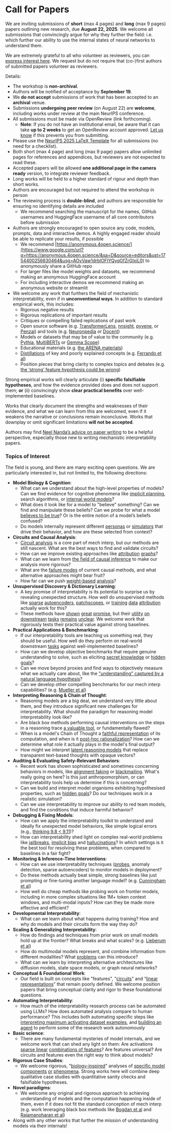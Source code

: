 # Call for Papers
We are inviting submissions of **short** (max 4 pages) and **long** (max 9 pages) papers outlining new research, due **August 22, 2025**. We welcome all submissions that convincingly argue for why they further the field: i.e. which further our ability to use the internal states of neural networks to understand them. 

We are extremely grateful to all who volunteer as reviewers, you can [express interest here](https://www.google.com/url?q=https://docs.google.com/forms/d/e/1FAIpQLSdiw1SJllzoTz_nqzDTzTOGb9DV3W_truQyh-WvYj_QGIi7Mg/viewform?usp%3Ddialog&sa=D&source=editors&ust=1754400256621746&usg=AOvVaw0Yx7kwue8REa1L0a-GdyAJ). We request but do not require that (co-)first authors of submitted papers volunteer as reviewers. 

Details: 
* The workshop is **non-archival**.
* Authors will be notified of acceptance by **September 19**.
* We **do not accept** submissions of work that has been accepted to an **archival** venue.
* Submissions **undergoing peer review** (on August 22) are **welcome**, including works under review at the main NeurIPS conference.
* All submissions must be made via OpenReview (link forthcoming).
  * **Note**: If you do not have an institutional email, be aware that it can take **up to 2 weeks** to get an OpenReview account approved. [Let us know](mailto:neurips2025@mechinterpworkshop.com) if this prevents you from submitting.
* Please use the [NeurIPS 2025 LaTeX Template](https://www.google.com/url?q=https://media.neurips.cc/Conferences/NeurIPS2025/Styles.zip&sa=D&source=editors&ust=1754400256626091&usg=AOvVaw0_kcpqcQBRqF683Ifzk3ik) for all submissions (no need for a checklist).
* Both short (max 4 page) and long (max 9 page) papers allow unlimited pages for references and appendices, but reviewers are not expected to read these.
* Accepted papers will be allowed **one additional page in the camera ready** version, to integrate reviewer feedback.
* Long works will be held to a higher standard of rigour and depth than short works.
* Authors are encouraged but not required to attend the workshop in person
* The reviewing process is **double-blind**, and authors are responsible for ensuring no identifying details are included
  * We recommend searching the manuscript for the names, GitHub usernames and HuggingFace username of all core contributors before submission
* Authors are strongly encouraged to open source any code, models, prompts, data and interactive demos. A highly engaged reader should be able to replicate your results, if possible
  * We recommend [https://anonymous.4open.science/](https://www.google.com/url?q=https://anonymous.4open.science/&sa=D&source=editors&ust=1754400256630464&usg=AOvVaw1drblOFIYQyqGfZrGIxiL0) to anonymously share a GitHub repo
  * For larger files like model weights and datasets, we recommend making an anonymous HuggingFace account
  * For including interactive demos we recommend making an anonymous website or streamlit
* We welcome any work that furthers the field of mechanistic interpretability, even if in **unconventional ways**. In addition to standard empirical work, this includes:
  * Rigorous negative results
  * Rigorous replications of important results
  * Critiques or compelling failed replications of past work
  * Open source software (e.g. [TransformerLens](https://www.google.com/url?q=https://github.com/neelnanda-io/TransformerLens&sa=D&source=editors&ust=1754400256633526&usg=AOvVaw0dxcCOgNk3kZExvr4sBcJp), [nnsight](https://www.google.com/url?q=https://github.com/ndif-team/nnsight&sa=D&source=editors&ust=1754400256633812&usg=AOvVaw2MOpG3OIjCFbSr-GHo9sJx), [pyvene](https://www.google.com/url?q=https://github.com/stanfordnlp/pyvene/tree/main/pyvene/models/mlp&sa=D&source=editors&ust=1754400256634078&usg=AOvVaw15nJ7Qz5mpAkRymoxbztvp), or [Penzai](https://www.google.com/url?q=https://github.com/google-deepmind/penzai&sa=D&source=editors&ust=1754400256634323&usg=AOvVaw0ynN6e4P38UeYQ7KuU3uN2)) and tools (e.g. [Neuronpedia](https://www.google.com/url?q=http://neuronpedia.org&sa=D&source=editors&ust=1754400256634570&usg=AOvVaw3z8jmrXis9NJMb5QWVFIoA) or [Docent](https://www.google.com/url?q=https://transluce.org/introducing-docent&sa=D&source=editors&ust=1754400256634841&usg=AOvVaw1yZJIrwffRasho0pmGB1Kc))
  * Models or datasets that may be of value to the community (e.g. [Pythia](https://www.google.com/url?q=https://arxiv.org/abs/2304.01373&sa=D&source=editors&ust=1754400256635366&usg=AOvVaw36rxzWAvl0t2A85jorUSV2), [MultiBERTs](https://www.google.com/url?q=https://arxiv.org/abs/2106.16163&sa=D&source=editors&ust=1754400256635593&usg=AOvVaw0XDVvj_bYGVwL1HYZSsd27) or [Gemma Scope](https://www.google.com/url?q=https://arxiv.org/abs/2408.05147&sa=D&source=editors&ust=1754400256635825&usg=AOvVaw2kcqd0PRlK2oab8K0qKG_l))
  * Educational materials (e.g. [the ARENA materials](https://www.google.com/url?q=https://arena3-chapter1-transformer-interp.streamlit.app/&sa=D&source=editors&ust=1754400256636335&usg=AOvVaw1e43p0PPkVUSemE5q0qic2))
  * [Distillations](https://www.google.com/url?q=https://distill.pub/2017/research-debt/&sa=D&source=editors&ust=1754400256636668&usg=AOvVaw0mXQksjWWIekHvKUwUI2fD) of key and poorly explained concepts (e.g. [Ferrando et al](https://www.google.com/url?q=https://arxiv.org/abs/2405.00208&sa=D&source=editors&ust=1754400256637075&usg=AOvVaw16rr5eeeke_zDJpK-9ZQT4))
  * Position pieces that bring clarity to complex topics and debates (e.g. [the ‘strong’ feature hypothesis could be wrong](https://www.google.com/url?q=https://www.alignmentforum.org/posts/tojtPCCRpKLSHBdpn/the-strong-feature-hypothesis-could-be-wrong&sa=D&source=editors&ust=1754400256637947&usg=AOvVaw09rJ9rfrDVxsxMbWwGwfmf))

Strong empirical works will clearly articulate (i) **specific falsifiable hypotheses**, and how the evidence provided does and does not support them; **or** (ii) convincingly show **clear practical benefits** over well-implemented baselines. 

Works that clearly document the strengths and weaknesses of their evidence, and what we can learn from this are welcomed, even if it weakens the narrative or conclusions remain inconclusive. Works that downplay or omit significant limitations **will not be accepted**. 

Authors may find [Neel Nanda’s advice on paper writing](https://www.google.com/url?q=https://www.alignmentforum.org/posts/eJGptPbbFPZGLpjsp/highly-opinionated-advice-on-how-to-write-ml-papers&sa=D&source=editors&ust=1754400256641291&usg=AOvVaw1Nc1EIKmRmJXGMOpqaOC_Y) to be a helpful perspective, especially those new to writing mechanistic interpretability papers. 
### Topics of Interest
The field is young, and there are many exciting open questions. We are particularly interested in, but not limited to, the following directions: 
* **Model Biology & Cognition**:
  * What can we understand about the high-level properties of models? Can we find evidence for cognitive phenomena like [implicit planning](https://www.google.com/url?q=https://transformer-circuits.pub/2025/attribution-graphs/biology.html%23dives-poems&sa=D&source=editors&ust=1754400256643698&usg=AOvVaw0r0exTBKFmYM0ArN3_kvFS), search algorithms, or [internal world models](https://www.google.com/url?q=https://arxiv.org/abs/2210.13382&sa=D&source=editors&ust=1754400256644209&usg=AOvVaw2TZSV2SDFh-PNbjmJOCJPT)?
  * What does it look like for a model to "believe" something? Can we find and manipulate these beliefs? Can we probe for what a model [believes to be true](https://www.google.com/url?q=https://arxiv.org/abs/2310.06824&sa=D&source=editors&ust=1754400256645080&usg=AOvVaw128i2JOGo5Y6rcVuGnqTTw)? Or is the entire notion of a model’s beliefs confused?
  * Do models internally represent different [personas](https://www.google.com/url?q=https://arxiv.org/abs/2406.12094&sa=D&source=editors&ust=1754400256645779&usg=AOvVaw03czO-8jM0LBHrmdvVjC-l) or [simulators](https://www.google.com/url?q=https://www.nature.com/articles/s41586-023-06647-8&sa=D&source=editors&ust=1754400256646051&usg=AOvVaw2xI-0FcMmaI8IJSwcgJ4JK) that drive their behavior, and how are these selected from context?
* **Circuits and Causal Analysis**:
  * [Circuit analysis](https://www.google.com/url?q=https://distill.pub/2020/circuits/zoom-in/&sa=D&source=editors&ust=1754400256646901&usg=AOvVaw1I-75PbPLSHoRDVS6R6xTz) is a core part of mech interp, but our methods are still nascent. What are the best ways to find and validate circuits?
  * How can we improve existing approaches like [attribution](https://www.google.com/url?q=https://arxiv.org/abs/2406.11944&sa=D&source=editors&ust=1754400256647720&usg=AOvVaw1u9Q6BuFuwddoeem7Fp85Z) [graphs](https://www.google.com/url?q=https://transformer-circuits.pub/2025/attribution-graphs/methods.html&sa=D&source=editors&ust=1754400256648014&usg=AOvVaw1f4pqA18eNzaXLeRFvcUmL)?
  * What can we learn from [the field of causal inference](https://www.google.com/url?q=https://arxiv.org/abs/2407.04690&sa=D&source=editors&ust=1754400256648524&usg=AOvVaw2ZJnHJJLXHwv7nyIktjjyJ) to make our analysis more rigorous?
  * What are the [failure modes](https://www.google.com/url?q=https://arxiv.org/abs/2307.15771&sa=D&source=editors&ust=1754400256649082&usg=AOvVaw2pvPikKScihBhEdLvSxTDj) of current causal methods, and what alternative approaches might bear fruit?
  * How far can we push [weight-based](https://www.google.com/url?q=https://arxiv.org/abs/2301.05217&sa=D&source=editors&ust=1754400256649747&usg=AOvVaw1fXhFJ9PiLXjXg-mpyqc-C) [analysis](https://www.google.com/url?q=https://arxiv.org/abs/2410.08417&sa=D&source=editors&ust=1754400256649999&usg=AOvVaw3ZwKziDleDw__5T9Kn-U_h)?
* **Unsupervised Discovery & Dictionary Learning**:
  * A key promise of interpretability is its potential to surprise us by revealing unexpected structure. How well do unsupervised methods like [sparse](https://www.google.com/url?q=https://arxiv.org/abs/2103.15949&sa=D&source=editors&ust=1754400256651127&usg=AOvVaw2fixFyARSmT_-3yQZHo1Iz) [autoencoders](https://www.google.com/url?q=https://transformer-circuits.pub/2023/monosemantic-features&sa=D&source=editors&ust=1754400256651402&usg=AOvVaw1TyZXMk7euIdLs33AidlXT), [patch](https://www.google.com/url?q=https://arxiv.org/abs/2401.06102&sa=D&source=editors&ust=1754400256651633&usg=AOvVaw21j3CEWy85wHnSy9gtt-rg)[scopes](https://www.google.com/url?q=https://arxiv.org/abs/2403.10949v2&sa=D&source=editors&ust=1754400256651945&usg=AOvVaw3IBs98yTwt3uW7pIUO7vJg), or [training](https://www.google.com/url?q=https://proceedings.mlr.press/v70/koh17a?ref%3Dhttps://githubhelp.com&sa=D&source=editors&ust=1754400256652234&usg=AOvVaw3_W6_zgvCW58wHx_hEKTii) [data](https://www.google.com/url?q=https://arxiv.org/abs/2308.03296&sa=D&source=editors&ust=1754400256652432&usg=AOvVaw0yHqcG0Ps9c7zdxHE9eJcI) [attribution](https://www.google.com/url?q=https://arxiv.org/abs/2205.11482&sa=D&source=editors&ust=1754400256652635&usg=AOvVaw1NSpmlp4mceMCQlV8u6dCI) actually work for this?
  * These methods have [shown](https://www.google.com/url?q=https://transformer-circuits.pub/2024/scaling-monosemanticity/index.html&sa=D&source=editors&ust=1754400256653165&usg=AOvVaw2-9JSzJ1dGNtJWiWxvPLzb) [great](https://www.google.com/url?q=https://transformer-circuits.pub/2025/attribution-graphs/biology.html&sa=D&source=editors&ust=1754400256653440&usg=AOvVaw3jlMVhh03d2EnMYHddq88u) [promise](https://www.google.com/url?q=https://arxiv.org/abs/2503.10965&sa=D&source=editors&ust=1754400256653633&usg=AOvVaw0UfG4pjLJz9_ZPeNjHwqU1), but their [utility](https://www.google.com/url?q=https://arxiv.org/abs/2502.16681&sa=D&source=editors&ust=1754400256653864&usg=AOvVaw3y-fMdC1JEVfYn4irr-LNM) [on](https://www.google.com/url?q=https://www.tilderesearch.com/blog/sieve&sa=D&source=editors&ust=1754400256654070&usg=AOvVaw0ALNPElwv1JEDcwN09lIl7) [downstream](https://www.google.com/url?q=https://arxiv.org/abs/2501.17148&sa=D&source=editors&ust=1754400256654370&usg=AOvVaw1oh71Sf43ijQ1F1T2t1ZlS) [tasks](https://www.google.com/url?q=https://transformer-circuits.pub/2024/features-as-classifiers/index.html&sa=D&source=editors&ust=1754400256654631&usg=AOvVaw0ZrCXAHKYsaTh4FMbndcC5) [remains](https://www.google.com/url?q=https://arxiv.org/abs/2502.04382&sa=D&source=editors&ust=1754400256654846&usg=AOvVaw0E-vodhkq0PTvEX4JuBFYV) [unclear](https://www.google.com/url?q=https://www.alignmentforum.org/posts/4uXCAJNuPKtKBsi28/negative-results-for-saes-on-downstream-tasks&sa=D&source=editors&ust=1754400256655143&usg=AOvVaw24tvK6TEjNknMyYFhBj8Qc). We welcome work that rigorously tests their practical value against strong baselines.
* **Practical Applications & Benchmarking**:
  * If our interpretability tools are teaching us something real, they should be useful. How well do they perform on real-world downstream [tasks](https://www.google.com/url?q=https://www.lesswrong.com/posts/wGRnzCFcowRCrpX4Y/downstream-applications-as-validation-of-interpretability&sa=D&source=editors&ust=1754400256656576&usg=AOvVaw24ATqa0wtupCTIhUmhptlV) against well-implemented baselines?
  * How can we develop objective benchmarks that require genuine understanding to solve, such as eliciting [secret knowledge](https://www.google.com/url?q=https://arxiv.org/abs/2505.14352&sa=D&source=editors&ust=1754400256657389&usg=AOvVaw1MMcs50WxVRDn69Hh7BU2P) or [hidden goals](https://www.google.com/url?q=https://arxiv.org/abs/2503.10965&sa=D&source=editors&ust=1754400256657689&usg=AOvVaw2hlJivY7YYW6vQ3myP5Xxh)?
  * Can we move beyond proxies and find ways to objectively measure what we actually care about, like the ["understanding" captured by a natural language hypothesis](https://www.google.com/url?q=https://arxiv.org/abs/2502.04382&sa=D&source=editors&ust=1754400256658635&usg=AOvVaw09ScMnrJzdNOjQQ8FqxUNd)?
  * Can we develop other compelling benchmarks for our mech interp capabilities? (e.g. [Mueller et al](https://www.google.com/url?q=https://arxiv.org/abs/2504.13151&sa=D&source=editors&ust=1754400256659455&usg=AOvVaw07gRdCK-vvTJTPE8xv60ql))
* **Interpreting Reasoning & Chain of Thought**:
  * Reasoning models are a big deal, we understand very little about them, and they introduce significant new challenges for interpretability. What should the paradigm for reasoning model interpretability look like?
  * Are black box methods performing causal interventions on the steps in a reasoning trace [a valuable tool](https://www.google.com/url?q=https://arxiv.org/abs/2506.19143&sa=D&source=editors&ust=1754400256661377&usg=AOvVaw3CHeWiBkdzt2s_OLwOkz4T), or fundamentally flawed?
  * When is a model's Chain of Thought a [faithful representation](https://www.google.com/url?q=https://arxiv.org/abs/2305.04388&sa=D&source=editors&ust=1754400256662011&usg=AOvVaw0SMHm2mR9qul6AmFrygg-k) of its computation, and when is it [post-hoc rationalization](https://www.google.com/url?q=https://arxiv.org/abs/2503.08679&sa=D&source=editors&ust=1754400256662484&usg=AOvVaw3VIRctQ_rsfS3vo86at8Kw)? How can we determine what role it actually plays in the model's final output?
  * How might we interpret [latent reasoning models](https://www.google.com/url?q=https://arxiv.org/abs/2412.06769&sa=D&source=editors&ust=1754400256663237&usg=AOvVaw18pYc6bUGq6gMBvVtEC-Od) that replace transparent text-based thoughts with opaque vectors?
* **Auditing & Evaluating Safety-Relevant Behaviors**:
  * Recent work has shown sophisticated and sometimes concerning behaviors in models, like [alignment faking](https://www.google.com/url?q=https://arxiv.org/abs/2412.14093&sa=D&source=editors&ust=1754400256664371&usg=AOvVaw1YPrq16ClEvEnnzFn4uaYt) or [blackmailing](https://www.google.com/url?q=https://www.anthropic.com/research/agentic-misalignment&sa=D&source=editors&ust=1754400256664621&usg=AOvVaw2OFlM87CEoNlK7U1KewQSx). What's really going on here? Is this just anthropomorphism, or can interpretability tools help us determine if this is concerning?
  * Can we build and interpret model organisms exhibiting hypothesised properties, such as [hidden goals](https://www.google.com/url?q=https://arxiv.org/abs/2503.10965&sa=D&source=editors&ust=1754400256665516&usg=AOvVaw3eJg0EsOHJj4Se2KlNq_iv)? Do our techniques work in a realistic simulation?
  * Can we use interpretability to improve our ability to red team models, and find the conditions that induce harmful behavior?
* **Debugging & Fixing Models**:
  * How can we apply the interpretability toolkit to understand and ideally fix unexpected model behaviors, like simple logical errors (e.g., [thinking 9.8 < 9.11](https://www.google.com/url?q=https://transluce.org/observability-interface&sa=D&source=editors&ust=1754400256666973&usg=AOvVaw2gUj65dmnP0_OzN1-uTFTY))?
  * How can interpretability shed light on complex real-world problems like [jailbreaks](https://www.google.com/url?q=https://transformer-circuits.pub/2025/attribution-graphs/biology.html%23dives-jailbreak&sa=D&source=editors&ust=1754400256667514&usg=AOvVaw3s3sE-zvU_XhnaWXPqfF61), [implicit bias](https://www.google.com/url?q=https://arxiv.org/abs/2506.10922&sa=D&source=editors&ust=1754400256667725&usg=AOvVaw0eyIbOh57Z9qujm3huhgO5) and [hallucinations](https://www.google.com/url?q=https://arxiv.org/abs/2411.14257&sa=D&source=editors&ust=1754400256667931&usg=AOvVaw04O6gmFP1I2GPnHlZzTdR8)? In which settings is it the best tool for resolving these problems, when compared to baselines in a fair fight?
* **Monitoring & Inference-Time Interventions**:
  * How can we use interpretability techniques ([probes](https://www.google.com/url?q=https://arxiv.org/abs/2102.12452&sa=D&source=editors&ust=1754400256668995&usg=AOvVaw2oc7HR4K9OqSZMlAGzGLlv), anomaly detection, sparse autoencoders) to monitor models in deployment?
  * Do these methods actually beat simple, strong baselines like just prompting or fine-tuning another language model? (e.g. [Cunningham et al](https://www.google.com/url?q=https://alignment.anthropic.com/2025/cheap-monitors/&sa=D&source=editors&ust=1754400256669960&usg=AOvVaw1GyvoLVOEyLDXTBArVD4d8))
  * How well do cheap methods like probing work on frontier models, including in more complex situations like 1M+ token context windows, and multi-modal inputs? How can they be made more effective and efficient?
* **Developmental Interpretability**:
  * What can we learn about what happens during training? How and why do models and their circuits form the way they do?
* **Scaling & Generalizing Interpretability**:
  * How do findings and techniques from prior work on small models hold up at the frontier? What breaks and what scales? (e.g. [Lieberum et al](https://www.google.com/url?q=https://arxiv.org/abs/2307.09458&sa=D&source=editors&ust=1754400256672130&usg=AOvVaw1GAzR-jm1vDuuM7kFftTX4))
  * How do multimodal models represent, and combine information from different modalities? What [problems](https://www.google.com/url?q=https://openreview.net/pdf?id%3DVUhRdZp8ke&sa=D&source=editors&ust=1754400256672714&usg=AOvVaw1Iixa7KAmI9rvTA4egqG-C) can this introduce?
  * What can we learn by interpreting alternative architectures like diffusion models, state space models, or graph neural networks?
* **Conceptual & Foundational Work**:
  * Our field is built on concepts like "features", "[circuits](https://www.google.com/url?q=https://distill.pub/2020/circuits/zoom-in/&sa=D&source=editors&ust=1754400256673863&usg=AOvVaw0mK_CUo82saKtyGrQDaWZF)" and “[linear representations](https://www.google.com/url?q=https://transformer-circuits.pub/2024/july-update/index.html%23linear-representations&sa=D&source=editors&ust=1754400256674164&usg=AOvVaw0D3Ihp8o_UpjZElw7lqgFK)” that remain poorly defined. We welcome position papers that bring conceptual clarity and rigor to these foundational questions.
* **Automating Interpretability**:
  * How much of the interpretability research process can be automated using LLMs? How does automated analysis compare to human performance? This includes both automating specific steps like [interpreting maximum activating dataset examples](https://www.google.com/url?q=https://openaipublic.blob.core.windows.net/neuron-explainer/paper/index.html&sa=D&source=editors&ust=1754400256675759&usg=AOvVaw1hcBzQRY5aBvjGuthBRfQJ), and [building an agent](https://www.google.com/url?q=https://arxiv.org/abs/2404.14394&sa=D&source=editors&ust=1754400256676196&usg=AOvVaw1UNXlf5SF6pul8NLYvPesl) to perform some of the research work autonomously
* **Basic science**:
  * There are many fundamental mysteries of model internals, and we welcome work that can shed any light on them: Are activations [sparse linear](https://www.google.com/url?q=https://arxiv.org/abs/1601.03764&sa=D&source=editors&ust=1754400256677277&usg=AOvVaw1RqtXIq8woy-toXDXhPHOH) [combinations of features](https://www.google.com/url?q=https://transformer-circuits.pub/2022/toy_model/index.html&sa=D&source=editors&ust=1754400256677629&usg=AOvVaw2-P9blgRBOq22SbuiMnLFc)? Are features universal? Are circuits and features even the right way to think about models?
* **Rigorous Case Studies**:
  * We welcome rigorous, "[biology-inspired](https://www.google.com/url?q=https://distill.pub/2020/circuits/curve-circuits/&sa=D&source=editors&ust=1754400256678932&usg=AOvVaw223ieTMvNCzxwzy2g8zMYU)" analyses of [specific model](https://www.google.com/url?q=https://arxiv.org/abs/2310.04625&sa=D&source=editors&ust=1754400256679298&usg=AOvVaw2X2c_AfjvGbZ0NrLX_EMHT) [components](https://www.google.com/url?q=https://transformer-circuits.pub/2024/scaling-monosemanticity/index.html&sa=D&source=editors&ust=1754400256679607&usg=AOvVaw3DDMkU1wP1dkpLOb-pHDJr) [or](https://www.google.com/url?q=https://arxiv.org/abs/2305.01610&sa=D&source=editors&ust=1754400256679870&usg=AOvVaw3GP2K2aaV-2YGxN1X9iZK9) [phenomena](https://www.google.com/url?q=https://arxiv.org/abs/2306.09346&sa=D&source=editors&ust=1754400256680106&usg=AOvVaw3wJ3hW_fte8rtVkQ7iTdvz). Strong works here will combine deep qualitative case studies with quantitative sanity checks and falsifiable hypotheses.
* **Novel paradigms**:
  * We welcome any original and rigorous approach to achieving understanding of models and the computation happening inside of them, even if it does not fit the standard conception of mech interp (e.g. work leveraging black box methods like [Bogdan et al](https://www.google.com/url?q=https://arxiv.org/abs/2506.19143&sa=D&source=editors&ust=1754400256681620&usg=AOvVaw31HIarEIKxGmTY3VPFZIYV) and [Rajamanoharan et al](https://www.google.com/url?q=https://www.alignmentforum.org/posts/wnzkjSmrgWZaBa2aC/self-preservation-or-instruction-ambiguity-examining-the&sa=D&source=editors&ust=1754400256682065&usg=AOvVaw1mDlWmzHAiCY1ptsjNLMnV))
* Along with any other works that further the mission of understanding models via their internals!